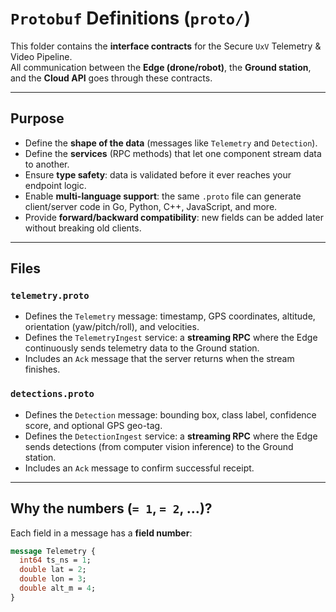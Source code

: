 # `Protobuf` Definitions (`proto/`)

This folder contains the **interface contracts** for the Secure `UxV` Telemetry & Video Pipeline.  
All communication between the **Edge (drone/robot)**, the **Ground station**, and the **Cloud API** goes through these contracts.

---

## Purpose

- Define the **shape of the data** (messages like `Telemetry` and `Detection`).
- Define the **services** (RPC methods) that let one component stream data to another.
- Ensure **type safety**: data is validated before it ever reaches your endpoint logic.
- Enable **multi-language support**: the same `.proto` file can generate client/server code in Go, Python, C++, JavaScript, and more.
- Provide **forward/backward compatibility**: new fields can be added later without breaking old clients.

---

## Files

### `telemetry.proto`

- Defines the `Telemetry` message: timestamp, GPS coordinates, altitude, orientation (yaw/pitch/roll), and velocities.
- Defines the `TelemetryIngest` service: a **streaming RPC** where the Edge continuously sends telemetry data to the Ground station.
- Includes an `Ack` message that the server returns when the stream finishes.

### `detections.proto`

- Defines the `Detection` message: bounding box, class label, confidence score, and optional GPS geo-tag.
- Defines the `DetectionIngest` service: a **streaming RPC** where the Edge sends detections (from computer vision inference) to the Ground station.
- Includes an `Ack` message to confirm successful receipt.

---

## Why the numbers (`= 1`, `= 2`, …)?

Each field in a message has a **field number**:

```proto
message Telemetry {
  int64 ts_ns = 1;
  double lat = 2;
  double lon = 3;
  double alt_m = 4;
}
